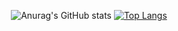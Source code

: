 <center>

![Anurag's GitHub stats](https://github-readme-stats.vercel.app/api?username=DanielMadden&show_icons=true&text_color=fff&title_color=fff&icon_color=fff&bg_color=45,ff8746,832aad)
[![Top Langs](https://github-readme-stats.vercel.app/api/top-langs/?username=DanielMadden&layout=compact&hide=html,css&text_color=fff&title_color=fff&icon_color=fff&bg_color=45,ff8746,832aad)](https://github.com/anuraghazra/github-readme-stats)

</center>
<!-- 
00e3ff,da00d5
dd570e,8400c1
ff8746,832aad
&text_color=fff&title_color=fff&icon_color=fff&bg_color=45,ff8746,832aad
-->

<!--
**DanielMadden/DanielMadden** is a ✨ _special_ ✨ repository because its `README.md` (this file) appears on your GitHub profile.

Here are some ideas to get you started:

- 🔭 I’m currently working on ...
- 🌱 I’m currently learning ...
- 👯 I’m looking to collaborate on ...
- 🤔 I’m looking for help with ...
- 💬 Ask me about ...
- 📫 How to reach me: ...
- 😄 Pronouns: ...
- ⚡ Fun fact: ...
-->
